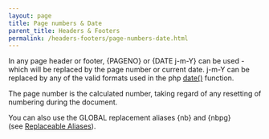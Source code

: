 ```yaml
---
layout: page
title: Page numbers & Date
parent_title: Headers & Footers
permalink: /headers-footers/page-numbers-date.html
---
```


<div id="bpmbook" class="bpmbook" style="direction:ltr;">
<div class="topic_user_field">
<div id="U0">
<p>In any page header or footer, {PAGENO} or {DATE j-m-Y} can be used - which will be replaced by the page number or current date. j-m-Y can be replaced by any of the valid formats used in the php <a href="http://www.php.net/manual/en/function.date.php" target="_blank">date()</a> function.</p>
<p>The page number is the calculated number, taking regard of any resetting of numbering during the document.</p>
<p>You can also use the GLOBAL replacement aliases {nb} and {nbpg} (see&nbsp;<a href="{{ "/what-else-can-i-do/replaceable-aliases.html" | prepend: site.baseurl }}">Replaceable Aliases</a>).</p>
<p>&nbsp;</p>
</div>
</div>

